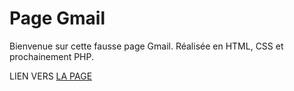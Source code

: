 # Page Gmail
Bienvenue sur cette fausse page Gmail. Réalisée en HTML, CSS et prochainement PHP.

LIEN VERS [LA PAGE](https://theocou.github.io/Page_copy_gmail/)